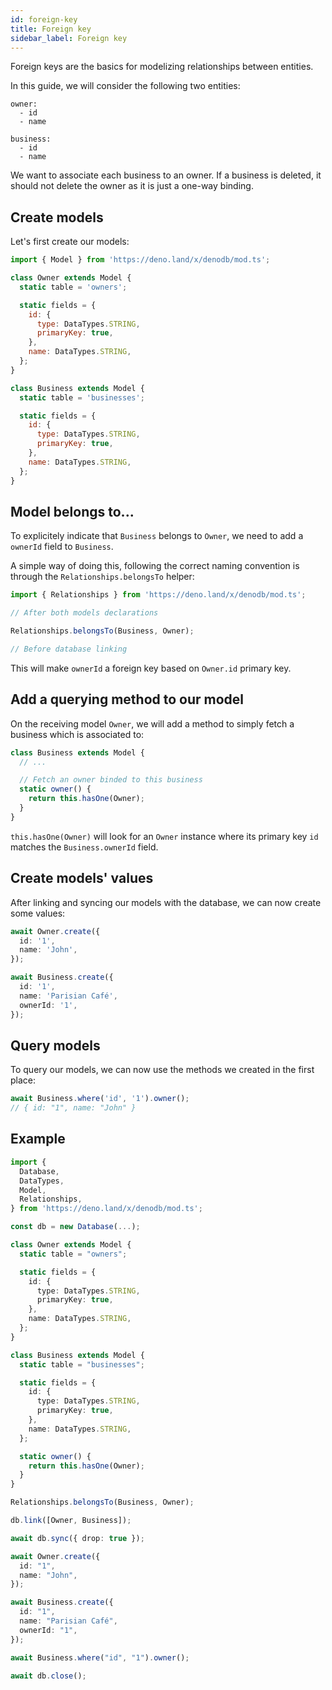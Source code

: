```yaml
---
id: foreign-key
title: Foreign key
sidebar_label: Foreign key
---
```


Foreign keys are the basics for modelizing relationships between entities.

In this guide, we will consider the following two entities:

```
owner:
  - id
  - name

business:
  - id
  - name
```

We want to associate each business to an owner. If a business is deleted, it should not delete the owner as it is just a one-way binding.

## Create models

Let's first create our models:

```javascript
import { Model } from 'https://deno.land/x/denodb/mod.ts';

class Owner extends Model {
  static table = 'owners';

  static fields = {
    id: {
      type: DataTypes.STRING,
      primaryKey: true,
    },
    name: DataTypes.STRING,
  };
}

class Business extends Model {
  static table = 'businesses';

  static fields = {
    id: {
      type: DataTypes.STRING,
      primaryKey: true,
    },
    name: DataTypes.STRING,
  };
}
```

## Model belongs to...

To explicitely indicate that `Business` belongs to `Owner`, we need to add a `ownerId` field to `Business`.

A simple way of doing this, following the correct naming convention is through the `Relationships.belongsTo` helper:

```javascript
import { Relationships } from 'https://deno.land/x/denodb/mod.ts';

// After both models declarations

Relationships.belongsTo(Business, Owner);

// Before database linking
```

This will make `ownerId` a foreign key based on `Owner.id` primary key.

## Add a querying method to our model

On the receiving model `Owner`, we will add a method to simply fetch a business which is associated to:

```typescript
class Business extends Model {
  // ...

  // Fetch an owner binded to this business
  static owner() {
    return this.hasOne(Owner);
  }
}
```

`this.hasOne(Owner)` will look for an `Owner` instance where its primary key `id` matches the `Business.ownerId` field.

## Create models' values

After linking and syncing our models with the database, we can now create some values:

```typescript
await Owner.create({
  id: '1',
  name: 'John',
});

await Business.create({
  id: '1',
  name: 'Parisian Café',
  ownerId: '1',
});
```

## Query models

To query our models, we can now use the methods we created in the first place:

```typescript
await Business.where('id', '1').owner();
// { id: "1", name: "John" }
```

## Example

```typescript
import {
  Database,
  DataTypes,
  Model,
  Relationships,
} from 'https://deno.land/x/denodb/mod.ts';

const db = new Database(...);

class Owner extends Model {
  static table = "owners";

  static fields = {
    id: {
      type: DataTypes.STRING,
      primaryKey: true,
    },
    name: DataTypes.STRING,
  };
}

class Business extends Model {
  static table = "businesses";

  static fields = {
    id: {
      type: DataTypes.STRING,
      primaryKey: true,
    },
    name: DataTypes.STRING,
  };

  static owner() {
    return this.hasOne(Owner);
  }
}

Relationships.belongsTo(Business, Owner);

db.link([Owner, Business]);

await db.sync({ drop: true });

await Owner.create({
  id: "1",
  name: "John",
});

await Business.create({
  id: "1",
  name: "Parisian Café",
  ownerId: "1",
});

await Business.where("id", "1").owner();

await db.close();
```
